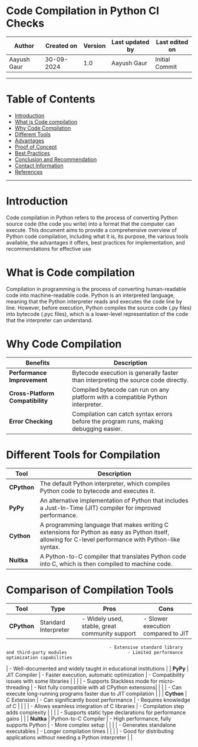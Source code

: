 # Code Compilation in Python CI Checks

|   Author     |  Created on   |  Version   | Last updated by | Last edited on |
| ------------ | --------------| -----------|---------------- |--------------- |
| Aayush Gaur | 30-09-2024   |     1.0    | Aayush Gaur    | Initial Commit    |

---
# Table of Contents 
+ [Introduction](#introduction)
+ [What is Code compilation](#What-is-Code-compilation)
+ [Why Code Compilation](#Why-Code-Compilation)
+ [Different Tools](#Different-Tools)
+ [Advantages](#Advantages)
+ [Proof of Concept](#Proof-of-Concept)
+ [Best Practices](#Best-Practices)
+ [Conclusion and Recommendation](#Conclusion-and-Recommendation)
+ [Contact Information](#contact-information)
+ [References](#References)
***


# Introduction
Code compilation in Python refers to the process of converting Python source code (the code you write) into a format that the computer can execute. This document aims to provide a comprehensive overview of Python code compilation, including what it is, its purpose, the various tools available, the advantages it offers, best practices for implementation, and recommendations for effective use

# What is Code compilation
Compilation in programming is the process of converting human-readable code into machine-readable code. Python is an interpreted language, meaning that the Python interpreter reads and executes the code line by line. However, before execution, Python compiles the source code (.py files) into bytecode (.pyc files), which is a lower-level representation of the code that the interpreter can understand.

# Why Code Compilation
| **Benefits**   | **Description**                                                             |
|-----------------------------------------------|-----------------------------------------------------------------------------|
| **Performance Improvement**                   | Bytecode execution is generally faster than interpreting the source code directly. |
| **Cross-Platform Compatibility**              | Compiled bytecode can run on any platform with a compatible Python interpreter. |
| **Error Checking**                            | Compilation can catch syntax errors before the program runs, making debugging easier. |

# Different Tools for Compilation
| **Tool**  | **Description**                                                                                                         |
|-----------|-------------------------------------------------------------------------------------------------------------------------|
| **CPython** | The default Python interpreter, which compiles Python code to bytecode and executes it.                                |
| **PyPy**    | An alternative implementation of Python that includes a Just-In-Time (JIT) compiler for improved performance.          |
| **Cython**   | A programming language that makes writing C extensions for Python as easy as Python itself, allowing for C-level performance with Python-like syntax. |
| **Nuitka**   | A Python-to-C compiler that translates Python code into C, which is then compiled to machine code.                     |

# Comparison of Compilation Tools

| **Tool**   | **Type**                  | **Pros**                                                                   | **Cons**                                        |
|------------|---------------------------|---------------------------------------------------------------------------|-------------------------------------------------|
| **CPython**| Standard Interpreter       | - Widely used, stable, great community support                           | - Slower execution compared to JIT             |
                                           - Extensive standard library and third-party modules                       - Limited performance optimization capabilities  
|                                        - Well-documented and widely taught in educational institutions                                                          |
| **PyPy**   | JIT Compiler              | - Faster execution, automatic optimization                                | - Compatibility issues with some libraries      |
|            |                           | - Supports Stackless mode for micro-threading                             | - Not fully compatible with all CPython extensions|
|            |                           | - Can execute long-running programs faster due to JIT compilation         |                                                 |
| **Cython** | C Extension               | - Can significantly boost performance                                     | - Requires knowledge of C                       |
|            |                           | - Allows seamless integration of C libraries                               | - Compilation step adds complexity               |
|            |                           | - Supports static type declarations for performance gains                 |                                                 |
| **Nuitka** | Python-to-C Compiler      | - High performance, fully supports Python                                  | - More complex setup                            |
|            |                           | - Generates standalone executables                                         | - Longer compilation times                       |
|            |                           | - Good for distributing applications without needing a Python interpreter |                                                 |



